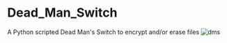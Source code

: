 # Dead_Man_Switch
A Python scripted Dead Man's Switch to encrypt and/or erase files
![dms](https://user-images.githubusercontent.com/52016269/220776012-de1fd1f0-3184-4fa8-b5ec-a630c34e0667.jpg)

